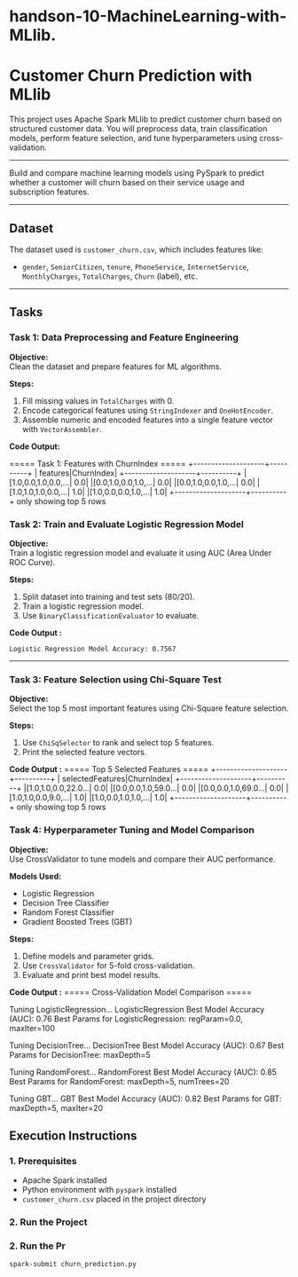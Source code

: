# handson-10-MachineLearning-with-MLlib.

#  Customer Churn Prediction with MLlib

This project uses Apache Spark MLlib to predict customer churn based on structured customer data. You will preprocess data, train classification models, perform feature selection, and tune hyperparameters using cross-validation.

---



Build and compare machine learning models using PySpark to predict whether a customer will churn based on their service usage and subscription features.

---

##  Dataset

The dataset used is `customer_churn.csv`, which includes features like:

- `gender`, `SeniorCitizen`, `tenure`, `PhoneService`, `InternetService`, `MonthlyCharges`, `TotalCharges`, `Churn` (label), etc.

---

##  Tasks

### Task 1: Data Preprocessing and Feature Engineering

**Objective:**  
Clean the dataset and prepare features for ML algorithms.

**Steps:**
1. Fill missing values in `TotalCharges` with 0.
2. Encode categorical features using `StringIndexer` and `OneHotEncoder`.
3. Assemble numeric and encoded features into a single feature vector with `VectorAssembler`.

**Code Output:**

===== Task 1: Features with ChurnIndex =====
+--------------------+----------+
|            features|ChurnIndex|
+--------------------+----------+
|[1.0,0.0,1.0,0.0,...|       0.0|
|[0.0,1.0,0.0,1.0,...|       0.0|
|[0.0,1.0,0.0,1.0,...|       0.0|
|[1.0,1.0,1.0,0.0,...|       1.0|
|[1.0,0.0,0.0,1.0,...|       1.0|
+--------------------+----------+
only showing top 5 rows

### Task 2: Train and Evaluate Logistic Regression Model

**Objective:**  
Train a logistic regression model and evaluate it using AUC (Area Under ROC Curve).

**Steps:**
1. Split dataset into training and test sets (80/20).
2. Train a logistic regression model.
3. Use `BinaryClassificationEvaluator` to evaluate.

**Code Output :**
```
Logistic Regression Model Accuracy: 0.7567
```

---

###  Task 3: Feature Selection using Chi-Square Test

**Objective:**  
Select the top 5 most important features using Chi-Square feature selection.

**Steps:**
1. Use `ChiSqSelector` to rank and select top 5 features.
2. Print the selected feature vectors.

**Code Output :**
===== Top 5 Selected Features =====
+--------------------+----------+
|    selectedFeatures|ChurnIndex|
+--------------------+----------+
|[1.0,1.0,0.0,22.0...|       0.0|
|[0.0,0.0,1.0,59.0...|       0.0|
|[0.0,0.0,1.0,69.0...|       0.0|
|[1.0,1.0,0.0,9.0,...|       1.0|
|[1.0,0.0,1.0,1.0,...|       1.0|
+--------------------+----------+
only showing top 5 rows

### Task 4: Hyperparameter Tuning and Model Comparison

**Objective:**  
Use CrossValidator to tune models and compare their AUC performance.

**Models Used:**
- Logistic Regression
- Decision Tree Classifier
- Random Forest Classifier
- Gradient Boosted Trees (GBT)

**Steps:**
1. Define models and parameter grids.
2. Use `CrossValidator` for 5-fold cross-validation.
3. Evaluate and print best model results.

**Code Output :**
===== Cross-Validation Model Comparison =====

Tuning LogisticRegression...
LogisticRegression Best Model Accuracy (AUC): 0.76
Best Params for LogisticRegression: regParam=0.0, maxIter=100

Tuning DecisionTree...
DecisionTree Best Model Accuracy (AUC): 0.67
Best Params for DecisionTree: maxDepth=5

Tuning RandomForest...
RandomForest Best Model Accuracy (AUC): 0.85
Best Params for RandomForest: maxDepth=5, numTrees=20

Tuning GBT...
GBT Best Model Accuracy (AUC): 0.82
Best Params for GBT: maxDepth=5, maxIter=20

##  Execution Instructions

### 1. Prerequisites

- Apache Spark installed
- Python environment with `pyspark` installed
- `customer_churn.csv` placed in the project directory

### 2. Run the Project

### 2. Run the Pr

```bash
spark-submit churn_prediction.py
```

